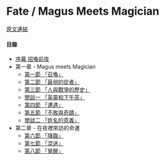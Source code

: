 Fate / Magus Meets Magician
====
[原文連結](https://syosetu.org/novel/42788/)

#### 目錄
* [序幕 招喚前夜](./article/0000.md)
* 第一章 - Magus meets Magician
  * [第一節 「召喚」](./article/0101.md)
  * [第二節 「最弱的從者」](./article/0102.md)
  * [第三節 「人與戰爭的歷史」](./article/0103.md)
  * [閒談一 「英靈和下午茶」](./article/010301.md)
  * [第四節 「遭遇」](./article/0104.md)
  * [第五節 「不敗與奇蹟」](./article/0105.md)
  * [閒談二 「姓名的意義」](./article/010501.md)
* 第二章 - 在夜裡來訪的命運
  * [第六節 「降臨」](./article/0206.md)
  * [第七節 「混迷」](./article/0207.md)
  * [第八節 「覺醒」](./article/0208.md)
